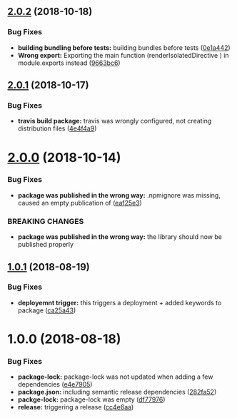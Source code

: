 ## [2.0.2](https://github.com/omril321/angularjs-directive-renderer/compare/v2.0.1...v2.0.2) (2018-10-18)


### Bug Fixes

* **building bundling before tests:** building bundles before tests ([0e1a442](https://github.com/omril321/angularjs-directive-renderer/commit/0e1a442))
* **Wrong export:** Exporting the main function (renderIsolatedDirective ) in module.exports instead ([9663bc6](https://github.com/omril321/angularjs-directive-renderer/commit/9663bc6))

## [2.0.1](https://github.com/omril321/angularjs-directive-renderer/compare/v2.0.0...v2.0.1) (2018-10-17)


### Bug Fixes

* **travis build package:** travis was wrongly configured, not creating distribution files ([4e4f4a9](https://github.com/omril321/angularjs-directive-renderer/commit/4e4f4a9))

# [2.0.0](https://github.com/omril321/angularjs-directive-renderer/compare/v1.0.1...v2.0.0) (2018-10-14)


### Bug Fixes

* **package was published in the wrong way:** .npmignore was missing, caused an empty publication of ([eaf25e3](https://github.com/omril321/angularjs-directive-renderer/commit/eaf25e3))


### BREAKING CHANGES

* **package was published in the wrong way:** the library should now be published properly

## [1.0.1](https://github.com/omril321/angularjs-directive-renderer/compare/v1.0.0...v1.0.1) (2018-08-19)


### Bug Fixes

* **deployemnt trigger:** this triggers a deployment + added keywords to package ([ca25a43](https://github.com/omril321/angularjs-directive-renderer/commit/ca25a43))

# 1.0.0 (2018-08-18)


### Bug Fixes

* **package-lock:** package-lock was not updated when adding a few dependencies ([e4e7905](https://github.com/omril321/angularjs-directive-renderer/commit/e4e7905))
* **package.json:** including semantic release dependencies ([282fa52](https://github.com/omril321/angularjs-directive-renderer/commit/282fa52))
* **packge-lock:** package-lock was empty ([df77976](https://github.com/omril321/angularjs-directive-renderer/commit/df77976))
* **release:** triggering a release ([cc4e6aa](https://github.com/omril321/angularjs-directive-renderer/commit/cc4e6aa))
